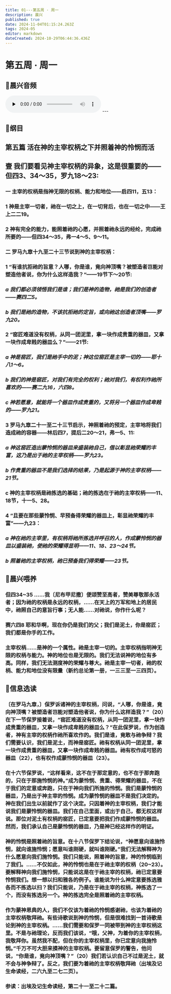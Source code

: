 ```yaml
---
title: 01---第五周 · 周一
description: 晨兴
published: true
date: 2024-11-04T01:15:24.263Z
tags: 2024-05
editor: markdown
dateCreated: 2024-10-29T06:44:36.436Z
---
```


# 第五周 · 周一

## 🎵晨兴音频
<audio id="audio" controls="" preload="none">
      <source id="mp3" src="/2024-05/week5/week5day1.mp3">
</audio>
---

## 📖纲目

## 第五篇   活在神的主宰权柄之下并照着神的怜悯而活

## 壹   我们要看见神主宰权柄的异象，这是很重要的——但四3、34～35，罗九18～23:

### 一   主宰的权柄是指神无限的权柄、能力和地位——启四11，五13：

### 1   神是主宰一切者，祂在一切之上，在一切背后，也在一切之中——王上二二19。

### 2   神有完全的能力，能照着祂的心愿，并照着祂永远的经纶，完成祂所要的——但四34～35，弗一4～5、9～11。

### 二   罗马九章十九至二十三节说到神的主宰权柄：

### 1   “有谁抗拒祂的旨意？人哪，你是谁，竟向神顶嘴？被塑造者岂能对塑造他者说，你为什么这样造我？“——19节下～20节:

### *a   我们都必须领悟我们是谁；我们是神的造物，祂是我们的创造者——赛四二5。*

### *b   我们是祂的造物，不该抗拒祂的定旨，或向祂这创造者顶嘴——罗九20。*

### 2   “窑匠难道没有权柄，从同一团泥里，拿一块作成贵重的器皿，又拿一块作成卑贱的器皿么？”——21节:

### *a   神是窑匠，我们是祂手中的泥；神这位窑匠是主宰一切的——耶十八1～6。*

### *b   我们的神是窑匠，对我们有完全的权利；祂对我们，有权利作祂所喜欢的——赛二九16，六四8。*

### *c   神若愿意，就能将一个器皿作成贵重的，又将另一个器皿作成卑贱的——罗九21。*

### 3   罗马九章二十一至二十三节启示，神照着祂的预定，主宰地将我们造成祂的容器——林后四7，提后二20～21，弗一5、11:

### *a   神这窑匠造出蒙怜悯的器皿来盛装祂自己，借以彰显祂荣耀的丰富，这乃是出于祂的主宰权柄——罗九23。*

### *b   作贵重的器皿不是我们选择的结果，乃是起源于神的主宰权柄——21节。*

### c   神的主宰权柄是祂拣选的基础；祂的拣选在于祂的主宰权柄——11、18节，十一5、28。

### 4   “且要在那些蒙怜悯、早预备得荣耀的器皿上，彰显祂荣耀的丰富”——九23：

### *a   神在祂的主宰里，有权柄将祂所拣选并呼召的人，作成蒙怜悯的器皿以盛装祂，使祂的荣耀得显明——11、18、23～24节。*

### *b   照着祂的主宰权柄，祂已预备我们得荣耀——23节。*

## 📖晨兴喂养

### 但四34~35    ……我〔尼布甲尼撒〕便颂赞至高者，赞美尊敬那永活者；因为祂的权柄是永远的权柄，……在天上的万军和地上的居民中，祂照自己的意旨行事；无人能……对祂说，你作什么呢？

### 赛六四8    耶和华啊，现在你仍是我们的父；我们是泥土，你是窑匠；我们都是你手的工作。

### 主宰权柄……是神的一个属性。祂是主宰一切的。主宰权柄指明神无限的权柄与能力。神的地位也是无限的。我们无法说神的地位有多高。同样，我们无法测度神的荣耀与尊大。祂是主宰一切者，祂的权柄、能力和地位没有限量（新约总论第一册，一三三至一三四页）。

## 📖信息选读

### 〔在罗马九章，〕保罗诉诸神的主宰权柄，问说，“人哪，你是谁，竟向神顶嘴？被塑造者岂能对塑造他者说，你为什么这样造我？”（20）在下一节保罗接着说，“窑匠难道没有权柄，从同一团泥里，拿一块作成贵重的器皿，又拿一块作成卑贱的器皿么？”在此保罗说，作为创造者，神有主宰的权柄作祂所喜欢作的。我们是谁，竟敢与祂争辩？我们需要认识，我们是泥土，而神是窑匠。祂有权柄从同一团泥里，拿一块作成贵重的器皿，又拿一块作成卑贱的器皿。祂有权作成可怒的器皿（22），也有权作成蒙怜悯的器皿（23）。

### 在十六节保罗说，“这样看来，这不在于那定意的，也不在于那奔跑的，只在于那施怜悯的神。”成为蒙怜悯、贵重、得荣耀的器皿，不在于我们的定意或奔跑，只在于神向我们所施的怜悯。我们是蒙怜悯的器皿，乃是出于神主宰的怜悯。成为蒙怜悯的器皿不是我们决定的。神在我们出生以前就作了这个决定。只因着神的主宰权柄，我们才能说我们是蒙怜悯的器皿。我们在自己里面，或出于自己，都无权这样说。那位对泥土有权柄的窑匠，已定意要把我们作成蒙怜悯的器皿。然而，我们承认自己是蒙怜悯的器皿，乃是神已经这样作的明证。

### 神的怜悯是照着祂的旨意。在十八节保罗下结论说，“神愿意向谁施怜悯，就向谁施怜悯；愿意叫谁刚硬，就叫谁刚硬。”我们无法解释神为什么愿意向我们施怜悯。我们只能说，照着神的旨意，神的怜悯临到了我们。……不仅如此，神的怜悯也是在于祂主宰的权柄（20~23）。要解释神向我们施怜悯，只能说这是在于祂主宰的权柄，祂已定意要怜悯我们。想一想以扫和雅各的例子。谁能说为什么神定意要拣选雅各而不拣选以扫？我们只能说，乃是在于祂主宰的权柄，神拣选了一个，而没有拣选另一个。神的拣选完全是照着祂的主宰权柄。

### 作为蒙神恩典的人，我们不仅该为着祂的怜悯感谢祂，也该为着祂的主宰权柄敬拜祂。有些诗歌说到神的怜悯，但是很难找到一首诗歌是论到神的主宰权柄。……我们需要和保罗一同被带到神的主宰权柄这里。不是与祂理论，反而我们该说，“哦，父神，为着你的主宰权柄，我敬拜你。虽然我不配，但在你的主宰权柄里，你已定意向我施怜悯。”千万不可大胆来摸神的主宰权柄。要留意保罗的警告，他问说，“你是谁，竟向神顶嘴？”（20）我们若认识自己不过是泥土，就不会与神争辩了。反之，我们要为着祂的主宰权柄敬拜祂（出埃及记生命读经，二六九至二七二页）。

### 参读：出埃及记生命读经，第二十一至二十二篇。

<!-- Google tag (gtag.js) -->
<script async src="https://www.googletagmanager.com/gtag/js?id=G-1P8709Z16T"></script>
<script>
  window.dataLayer = window.dataLayer || [];
  function gtag(){dataLayer.push(arguments);}
  gtag('js', new Date());

  gtag('config', 'G-1P8709Z16T');
</script>